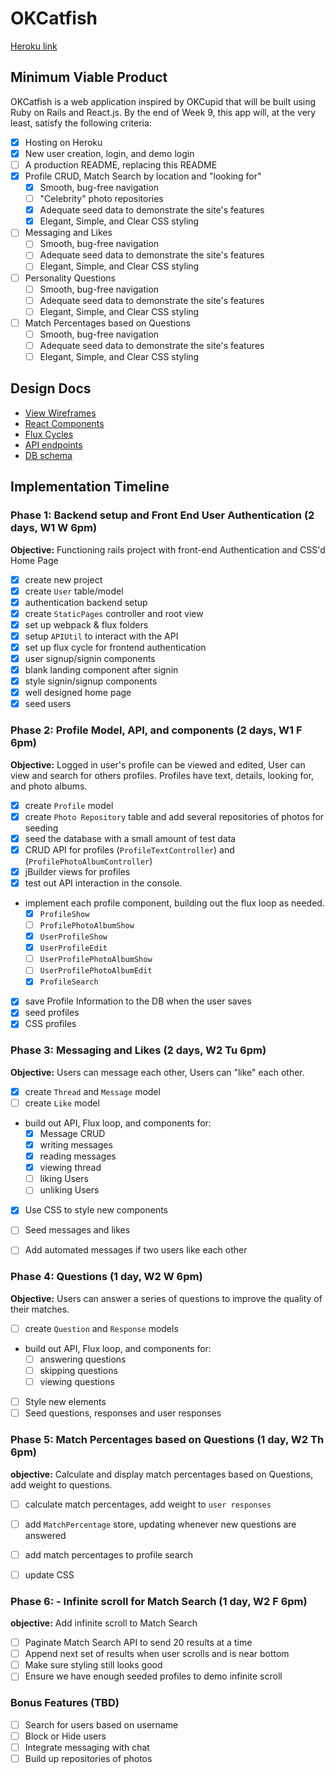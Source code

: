 # OKCatfish

[Heroku link][heroku]

[heroku]: http://okcatfish.herokuapp.com

## Minimum Viable Product

OKCatfish is a web application inspired by OKCupid that will be built using Ruby on Rails and React.js. By the end of Week 9, this app will, at the very least, satisfy the following criteria:

- [x] Hosting on Heroku
- [x] New user creation, login, and demo login
- [ ] A production README, replacing this README
- [x] Profile CRUD, Match Search by location and "looking for"
  - [x] Smooth, bug-free navigation
  - [ ] "Celebrity" photo repositories
  - [x] Adequate seed data to demonstrate the site's features
  - [x] Elegant, Simple, and Clear CSS styling
- [ ] Messaging and Likes
  - [ ] Smooth, bug-free navigation
  - [ ] Adequate seed data to demonstrate the site's features
  - [ ] Elegant, Simple, and Clear CSS styling
- [ ] Personality Questions
  - [ ] Smooth, bug-free navigation
  - [ ] Adequate seed data to demonstrate the site's features
  - [ ] Elegant, Simple, and Clear CSS styling
- [ ] Match Percentages based on Questions
  - [ ] Smooth, bug-free navigation
  - [ ] Adequate seed data to demonstrate the site's features
  - [ ] Elegant, Simple, and Clear CSS styling

## Design Docs
* [View Wireframes][views]
* [React Components][components]
* [Flux Cycles][flux-cycles]
* [API endpoints][api-endpoints]
* [DB schema][schema]

[views]: docs/views.md
[components]: docs/components.md
[flux-cycles]: docs/flux-cycles.md
[api-endpoints]: docs/api-endpoints.md
[schema]: docs/schema.md

## Implementation Timeline

### Phase 1: Backend setup and Front End User Authentication (2 days, W1 W 6pm)

**Objective:** Functioning rails project with front-end Authentication and CSS'd Home Page

- [x] create new project
- [x] create `User` table/model
- [x] authentication backend setup
- [x] create `StaticPages` controller and root view
- [x] set up webpack & flux folders
- [x] setup `APIUtil` to interact with the API
- [x] set up flux cycle for frontend authentication
- [x] user signup/signin components
- [x] blank landing component after signin
- [x] style signin/signup components
- [x] well designed home page
- [x] seed users

### Phase 2: Profile Model, API, and components (2 days, W1 F 6pm)

**Objective:** Logged in user's profile can be viewed and edited,
User can view and search for others profiles. Profiles have text, details, looking for, and photo albums.

- [x] create `Profile` model
- [x] create `Photo Repository` table and add several repositories of photos for seeding
- [x] seed the database with a small amount of test data
- [x] CRUD API for profiles (`ProfileTextController`) and (`ProfilePhotoAlbumController`)
- [x] jBuilder views for profiles
- [x] test out API interaction in the console.
- implement each profile component, building out the flux loop as needed.
  - [x] `ProfileShow`
  - [ ] `ProfilePhotoAlbumShow`
  - [x] `UserProfileShow`
  - [x] `UserProfileEdit`
  - [ ] `UserProfilePhotoAlbumShow`
  - [ ] `UserProfilePhotoAlbumEdit`
  - [x] `ProfileSearch`
- [x] save Profile Information to the DB when the user saves
- [x] seed profiles
- [x] CSS profiles

### Phase 3: Messaging and Likes (2 days, W2 Tu 6pm)

**Objective:** Users can message each other, Users can "like" each other.

- [x] create `Thread` and `Message` model
- [ ] create `Like` model
- build out API, Flux loop, and components for:
  - [x] Message CRUD
  - [x] writing messages
  - [x] reading messages
  - [x] viewing thread
  - [ ] liking Users
  - [ ] unliking Users
- [x] Use CSS to style new components
- [ ] Seed messages and likes
- [ ] Add automated messages if two users like each other


### Phase 4: Questions (1 day, W2 W 6pm)

**Objective:** Users can answer a series of questions to improve the quality of their matches.

- [ ] create `Question` and `Response` models
- build out API, Flux loop, and components for:
  - [ ] answering questions
  - [ ] skipping questions
  - [ ] viewing questions
- [ ] Style new elements
- [ ] Seed questions, responses and user responses

### Phase 5: Match Percentages based on Questions (1 day, W2 Th 6pm)

**objective:** Calculate and display match percentages based on Questions, add weight to questions.

- [ ] calculate match percentages, add weight to `user responses`
- [ ] add `MatchPercentage` store, updating whenever new questions are answered
- [ ] add match percentages to profile search
- [ ] update CSS


### Phase 6: - Infinite scroll for Match Search (1 day, W2 F 6pm)

**objective:** Add infinite scroll to Match Search

- [ ] Paginate Match Search API to send 20 results at a time
- [ ] Append next set of results when user scrolls and is near bottom
- [ ] Make sure styling still looks good
- [ ] Ensure we have enough seeded profiles to demo infinite scroll

### Bonus Features (TBD)
- [ ] Search for users based on username
- [ ] Block or Hide users
- [ ] Integrate messaging with chat
- [ ] Build up repositories of photos

[phase-one]: docs/phases/phase1.md
[phase-two]: docs/phases/phase2.md
[phase-three]: docs/phases/phase3.md
[phase-four]: docs/phases/phase4.md
[phase-five]: docs/phases/phase5.md
[phase-six]: docs/phases/phase6.md
